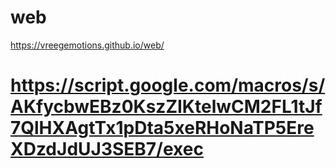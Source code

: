 # web

https://vreegemotions.github.io/web/

# https://script.google.com/macros/s/AKfycbwEBz0KszZIKtelwCM2FL1tJf7QlHXAgtTx1pDta5xeRHoNaTP5EreXDzdJdUJ3SEB7/exec
